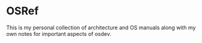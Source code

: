 # OSRef

This is my personal collection of architecture and OS manuals along with my own
notes for important aspects of osdev.
